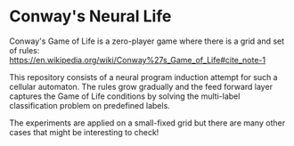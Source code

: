 # Conway's Neural Life

Conway's Game of Life is a zero-player game where there is a grid and set of rules: https://en.wikipedia.org/wiki/Conway%27s_Game_of_Life#cite_note-1

This repository consists of a neural program induction attempt for such a cellular automaton. The rules grow gradually and the feed forward layer captures the Game of Life conditions by solving the multi-label classification problem on predefined labels.

The experiments are applied on a small-fixed grid but there are many other cases that might be interesting to check! 

